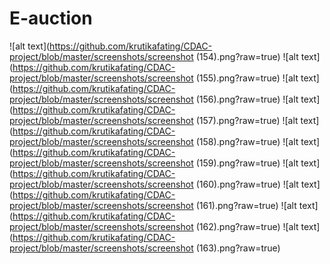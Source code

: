 # E-auction
![alt text](https://github.com/krutikafating/CDAC-project/blob/master/screenshots/screenshot (154).png?raw=true)
![alt text](https://github.com/krutikafating/CDAC-project/blob/master/screenshots/screenshot (155).png?raw=true)
![alt text](https://github.com/krutikafating/CDAC-project/blob/master/screenshots/screenshot (156).png?raw=true)
![alt text](https://github.com/krutikafating/CDAC-project/blob/master/screenshots/screenshot (157).png?raw=true)
![alt text](https://github.com/krutikafating/CDAC-project/blob/master/screenshots/screenshot (158).png?raw=true)
![alt text](https://github.com/krutikafating/CDAC-project/blob/master/screenshots/screenshot (159).png?raw=true)
![alt text](https://github.com/krutikafating/CDAC-project/blob/master/screenshots/screenshot (160).png?raw=true)
![alt text](https://github.com/krutikafating/CDAC-project/blob/master/screenshots/screenshot (161).png?raw=true)
![alt text](https://github.com/krutikafating/CDAC-project/blob/master/screenshots/screenshot (162).png?raw=true)
![alt text](https://github.com/krutikafating/CDAC-project/blob/master/screenshots/screenshot (163).png?raw=true)
